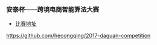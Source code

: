 ### 安泰杯——跨境电商智能算法大赛
- [比赛地址](https://tianchi.aliyun.com/competition/entrance/231718/information)

https://github.com/hecongqing/2017-daguan-competition